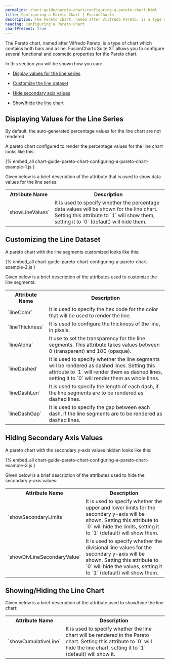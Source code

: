 ```yaml
---
permalink: chart-guide/pareto-chart/configuring-a-pareto-chart.html
title: Configuring a Pareto Chart | FusionCharts
description: The Pareto chart, named after Vilfredo Pareto, is a type of chart which contains both bars and a line.
heading: Configuring a Pareto Chart
chartPresent: true
---
```


The Pareto chart, named after Vilfredo Pareto, is a type of chart which contains both bars and a line. FusionCharts Suite XT allows you to configure several functional and cosmetic properties for the Pareto chart.

In this section you will be shown how you can:

* <a href="{{ site.baseurl }}chart-guide/pareto-chart/configuring-a-pareto-chart.html#displaying-values-for-the-line-series">Display values for the line series</a>

* <a href="{{ site.baseurl }}chart-guide/pareto-chart/configuring-a-pareto-chart.html#customizing-the-line-dataset">Customize the line dataset</a>

* <a href="{{ site.baseurl }}chart-guide/pareto-chart/configuring-a-pareto-chart.html#hiding-secondary-axis-values">Hide secondary axis values</a>

* <a href="{{ site.baseurl }}chart-guide/pareto-chart/configuring-a-pareto-chart.html#showinghiding-the-line-chart">Show/hide the line chart</a>

## Displaying Values for the Line Series

By default, the auto-generated percentage values for the line chart are not rendered.

A pareto chart configured to render the percentage values for the line chart looks like this:

{% embed_all chart-guide-pareto-chart-configuring-a-pareto-chart-example-1.js }

Given below is a brief description of the attribute that is used to show data values for the line series:

<table>
  <tr>
    <th>Attribute Name</th>
    <th>Description</th>
  </tr>
  <tr>
    <td>`showLineValues`</td>
    <td>It is used to specify whether the percentage data values will be shown for the line chart. Setting this attribute to `1` will show them, setting it to `0` (default) will hide them. </td>
  </tr>
</table>


## Customizing the Line Dataset

A pareto chart with the line segments customized looks like this:

{% embed_all chart-guide-pareto-chart-configuring-a-pareto-chart-example-2.js }

Given below is a brief description of the attributes used to customize the line segments:

<table>
  <tr>
    <th>Attribute Name</th>
    <th>Description</th>
  </tr>
  <tr>
    <td>`lineColor`</td>
    <td>It is used to specify the hex code for the color that will be used to render the line.</td>
  </tr>
  <tr>
    <td>`lineThickness`</td>
    <td>It is used to configure the thickness of the line, in pixels.</td>
  </tr>
  <tr>
    <td>`lineAlpha`</td>
    <td>It use to set the transparency for the line segments. This attribute takes values between 0 (transparent) and 100 (opaque).</td>
  </tr>
  <tr>
    <td>`lineDashed`</td>
    <td>It is used to specify whether the line segments will be rendered as dashed lines. Setting this attribute to `1` will render them as dashed lines, setting it to `0` will render them as whole lines.</td>
  </tr>
  <tr>
    <td>`lineDashLen`</td>
    <td>It is used to specify the length of each dash, if the line segments are to be rendered as dashed lines.</td>
  </tr>
  <tr>
    <td>`lineDashGap`</td>
    <td>It is used to specify the gap between each dash, if the line segments are to be rendered as dashed lines.</td>
  </tr>
</table>


## Hiding Secondary Axis Values

A pareto chart with the secondary y-axis values hidden looks like this:

{% embed_all chart-guide-pareto-chart-configuring-a-pareto-chart-example-3.js }

Given below is a brief description of the attributes used to hide the secondary y-axis values:

<table>
  <tr>
    <th>Attribute Name</th>
    <th>Description</th>
  </tr>
  <tr>
    <td>`showSecondaryLimits`</td>
    <td>It is used to specify whether the upper and lower limits for the secondary y-axis will be shown. Setting this attribute to `0` will hide the limits, setting it to `1` (default) will show them.</td>
  </tr>
  <tr>
    <td>`showDivLineSecondaryValue`</td>
    <td>It is used to specify whether the divisional line values for the secondary y-axis will be shown. Setting this attribute to `0` will hide the values, setting it to `1` (default) will show them.</td>
  </tr>
</table>


## Showing/Hiding the Line Chart

Given below is a brief description of the attribute used to show/hide the line chart:

<table>
  <tr>
    <th>Attribute Name</th>
    <th>Description</th>
  </tr>
  <tr>
    <td>`showCumulativeLine`</td>
    <td>It is used to specify whether the line chart will be rendered in the Pareto chart. Setting this attribute to `0` will hide the line chart, setting it to `1` (default) will show it.</td>
  </tr>
</table>